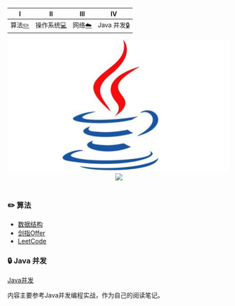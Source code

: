 
| Ⅰ | Ⅱ | Ⅲ | Ⅳ |
| :--------: | :---------: | :---------: | :---------: |
| 算法[:pencil2:](#pencil2-算法) | 操作系统[:computer:](#computer-操作系统)|网络[:cloud:](#cloud-网络) | Java 并发[:lock:](#lock-Java并发)|

<div align="center">
    <img src="pics//java.jpg" width="500"/>
    <br>
    <a href="https://github.com/MinheZ"> <img src="https://img.shields.io/badge/_-MinheZ-4ab8a1.svg"></a>
</div><br>

### :pencil2: 算法
- [数据结构](https://github.com/MinheZ/Notes/blob/master/note/数据结构.md)
- [剑指Offer](https://github.com/MinheZ/Notes/blob/master/note/剑指Offer.md)
- [LeetCode](https://github.com/MinheZ/Notes/blob/master/note/LeetCode.md)

### :lock: Java 并发
[Java并发](https://github.com/MinheZ/Notes/blob/master/note/Java并发.md)

内容主要参考Java并发编程实战，作为自己的阅读笔记。
